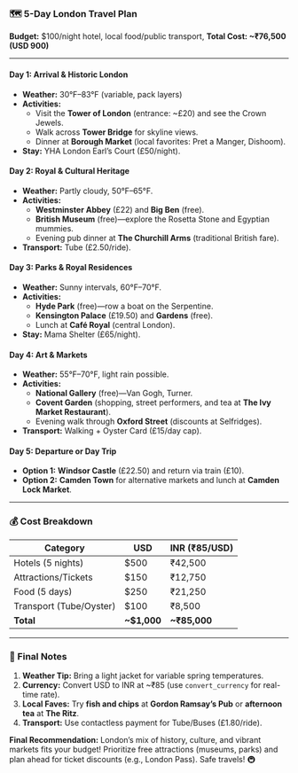 ### 🗺️ **5-Day London Travel Plan**  
**Budget:** $100/night hotel, local food/public transport, **Total Cost: ~₹76,500 (USD 900)**  

---

#### **Day 1: Arrival & Historic London**  
- **Weather:** 30°F–83°F (variable, pack layers)  
- **Activities:**  
  - Visit the **Tower of London** (entrance: ~£20) and see the Crown Jewels.  
  - Walk across **Tower Bridge** for skyline views.  
  - Dinner at **Borough Market** (local favorites: Pret a Manger, Dishoom).  
- **Stay:** YHA London Earl’s Court (£50/night).  

#### **Day 2: Royal & Cultural Heritage**  
- **Weather:** Partly cloudy, 50°F–65°F.  
- **Activities:**  
  - **Westminster Abbey** (£22) and **Big Ben** (free).  
  - **British Museum** (free)—explore the Rosetta Stone and Egyptian mummies.  
  - Evening pub dinner at **The Churchill Arms** (traditional British fare).  
- **Transport:** Tube (£2.50/ride).  

#### **Day 3: Parks & Royal Residences**  
- **Weather:** Sunny intervals, 60°F–70°F.  
- **Activities:**  
  - **Hyde Park** (free)—row a boat on the Serpentine.  
  - **Kensington Palace** (£19.50) and **Gardens** (free).  
  - Lunch at **Café Royal** (central London).  
- **Stay:** Mama Shelter (£65/night).  

#### **Day 4: Art & Markets**  
- **Weather:** 55°F–70°F, light rain possible.  
- **Activities:**  
  - **National Gallery** (free)—Van Gogh, Turner.  
  - **Covent Garden** (shopping, street performers, and tea at **The Ivy Market Restaurant**).  
  - Evening walk through **Oxford Street** (discounts at Selfridges).  
- **Transport:** Walking + Oyster Card (£15/day cap).  

#### **Day 5: Departure or Day Trip**  
- **Option 1:** **Windsor Castle** (£22.50) and return via train (£10).  
- **Option 2:** **Camden Town** for alternative markets and lunch at **Camden Lock Market**.  

---

### **💰 Cost Breakdown**  
| **Category**         | **USD** | **INR (₹85/USD)** |  
|----------------------|---------|--------------------|  
| Hotels (5 nights)    | $500    | ₹42,500            |  
| Attractions/Tickets  | $150    | ₹12,750            |  
| Food (5 days)        | $250    | ₹21,250            |  
| Transport (Tube/Oyster) | $100  | ₹8,500             |  
| **Total**            | **~$1,000** | **~₹85,000**      |  

---

### **📌 Final Notes**  
1. **Weather Tip:** Bring a light jacket for variable spring temperatures.  
2. **Currency:** Convert USD to INR at ~₹85 (use `convert_currency` for real-time rate).  
3. **Local Faves:** Try **fish and chips** at **Gordon Ramsay’s Pub** or **afternoon tea** at **The Ritz**.  
4. **Transport:** Use contactless payment for Tube/Buses (£1.80/ride).  

**Final Recommendation:** London’s mix of history, culture, and vibrant markets fits your budget! Prioritize free attractions (museums, parks) and plan ahead for ticket discounts (e.g., London Pass). Safe travels! 🚇
